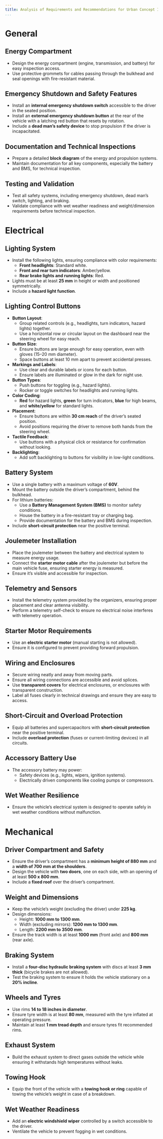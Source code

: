 ```yaml
---
title: Analysis of Requirements and Recommendations for Urban Concept ICE Vehicles in the 2025 Shell Eco-marathon
...
```


# General

## Energy Compartment

- Design the energy compartment (engine, transmission, and battery) for easy inspection access.  
- Use protective grommets for cables passing through the bulkhead and seal openings with fire-resistant material.

## Emergency Shutdown and Safety Features

- Install an **internal emergency shutdown switch** accessible to the driver in the seated position.  
- Install an **external emergency shutdown button** at the rear of the vehicle with a latching red button that resets by rotation.  
- Include a **dead man’s safety device** to stop propulsion if the driver is incapacitated.

## Documentation and Technical Inspections

- Prepare a detailed **block diagram** of the energy and propulsion systems.  
- Maintain documentation for all key components, especially the battery and BMS, for technical inspection.

## Testing and Validation

- Test all safety systems, including emergency shutdown, dead man’s switch, lighting, and braking.  
- Validate compliance with wet weather readiness and weight/dimension requirements before technical inspection.

# Electrical

## Lighting System

- Install the following lights, ensuring compliance with color requirements:
	- **Front headlights**: Standard white.  
	- **Front and rear turn indicators**: Amber/yellow.  
	- **Rear brake lights and running lights**: Red.  
- Lights must be at least **25 mm** in height or width and positioned symmetrically.  
- Include a **hazard light function**.

## Lighting Control Buttons

- **Button Layout**:
	- Group related controls (e.g., headlights, turn indicators, hazard lights) together.  
	- Use a horizontal row or circular layout on the dashboard near the steering wheel for easy reach.  
- **Button Size**:
	- Ensure buttons are large enough for easy operation, even with gloves (15–20 mm diameter).  
	- Space buttons at least 10 mm apart to prevent accidental presses.  
- **Markings and Labels**:
	- Use clear and durable labels or icons for each button.  
	- Ensure labels are illuminated or glow in the dark for night use.  
- **Button Types**:
	- Push buttons for toggling (e.g., hazard lights).  
	- Rocker or toggle switches for headlights and running lights.  
- **Color Coding**:
	- **Red** for hazard lights, **green** for turn indicators, **blue** for high beams, and **white/yellow** for standard lights.  
- **Placement**:
	- Ensure buttons are within **30 cm reach** of the driver’s seated position.  
	- Avoid positions requiring the driver to remove both hands from the steering wheel.  
- **Tactile Feedback**:
	- Use buttons with a physical click or resistance for confirmation without looking.  
- **Backlighting**:
	- Add soft backlighting to buttons for visibility in low-light conditions.

## Battery System

- Use a single battery with a maximum voltage of **60V**.  
- Mount the battery outside the driver’s compartment, behind the bulkhead.  
- For lithium batteries:
	- Use a **Battery Management System (BMS)** to monitor safety conditions.
	- House the battery in a fire-resistant tray or charging bag.  
	- Provide documentation for the battery and BMS during inspection.  
- Include **short-circuit protection** near the positive terminal.

## Joulemeter Installation

- Place the joulemeter between the battery and electrical system to measure energy usage.  
- Connect the **starter motor cable** after the joulemeter but before the main vehicle fuse, ensuring starter energy is measured.  
- Ensure it’s visible and accessible for inspection.

## Telemetry and Sensors

- Install the telemetry system provided by the organizers, ensuring proper placement and clear antenna visibility.  
- Perform a telemetry self-check to ensure no electrical noise interferes with telemetry operation.

## Starter Motor Requirements

- Use an **electric starter motor** (manual starting is not allowed).  
- Ensure it is configured to prevent providing forward propulsion.

## Wiring and Enclosures

- Secure wiring neatly and away from moving parts.  
- Ensure all wiring connections are accessible and avoid splices.  
- Use **transparent covers** for electrical enclosures, or enclosures with transparent construction.  
- Label all fuses clearly in technical drawings and ensure they are easy to access.  

## Short-Circuit and Overload Protection

- Equip all batteries and supercapacitors with **short-circuit protection** near the positive terminal.  
- Include **overload protection** (fuses or current-limiting devices) in all circuits.

## Accessory Battery Use

- The accessory battery may power:  
	- Safety devices (e.g., lights, wipers, ignition systems).  
	- Electrically driven components like cooling pumps or compressors.  

## Wet Weather Resilience

- Ensure the vehicle’s electrical system is designed to operate safely in wet weather conditions without malfunction.

# Mechanical

## Driver Compartment and Safety

- Ensure the driver’s compartment has a **minimum height of 880 mm** and a **width of 700 mm at the shoulders**.  
- Design the vehicle with **two doors**, one on each side, with an opening of at least **500 x 800 mm**.  
- Include a **fixed roof** over the driver’s compartment.  

## Weight and Dimensions

- Keep the vehicle’s weight (excluding the driver) under **225 kg**.  
- Design dimensions:  
	- Height: **1000 mm to 1300 mm**.  
	- Width (excluding mirrors): **1200 mm to 1300 mm**.  
	- Length: **2200 mm to 3500 mm**.  
- Ensure the track width is at least **1000 mm** (front axle) and **800 mm** (rear axle).

## Braking System

- Install a **four-disc hydraulic braking system** with discs at least **3 mm thick** (bicycle brakes are not allowed).  
- Test the braking system to ensure it holds the vehicle stationary on a **20% incline**.

## Wheels and Tyres

- Use rims **14 to 18 inches in diameter**.  
- Ensure tyre width is at least **80 mm**, measured with the tyre inflated at operating pressure.  
- Maintain at least **1 mm tread depth** and ensure tyres fit recommended rims.

## Exhaust System

- Build the exhaust system to direct gases outside the vehicle while ensuring it withstands high temperatures without leaks.  

## Towing Hook

- Equip the front of the vehicle with a **towing hook or ring** capable of towing the vehicle’s weight in case of a breakdown.  

## Wet Weather Readiness

- Add an **electric windshield wiper** controlled by a switch accessible to the driver.  
- Ventilate the vehicle to prevent fogging in wet conditions.  
